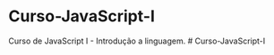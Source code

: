 # Curso-JavaScript-I
Curso de JavaScript I - Introdução a linguagem. 
#   C u r s o - J a v a S c r i p t - I  
 